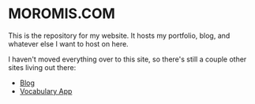 # MOROMIS.COM

This is the repository for my website. It hosts my portfolio, blog, and whatever else I want to host on here.

I haven't moved everything over to this site, so there's still a couple other sites living out there:

- [Blog](https://blog.moromis.com/)
- [Vocabulary App](https://vocab.moromis.com/)